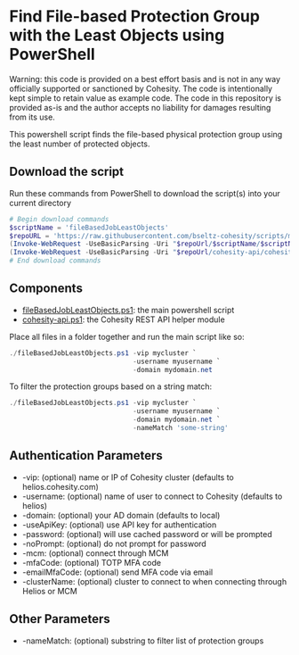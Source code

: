 # Find File-based Protection Group with the Least Objects using PowerShell

Warning: this code is provided on a best effort basis and is not in any way officially supported or sanctioned by Cohesity. The code is intentionally kept simple to retain value as example code. The code in this repository is provided as-is and the author accepts no liability for damages resulting from its use.

This powershell script finds the file-based physical protection group using the least number of protected objects.

## Download the script

Run these commands from PowerShell to download the script(s) into your current directory

```powershell
# Begin download commands
$scriptName = 'fileBasedJobLeastObjects'
$repoURL = 'https://raw.githubusercontent.com/bseltz-cohesity/scripts/master/powershell'
(Invoke-WebRequest -UseBasicParsing -Uri "$repoUrl/$scriptName/$scriptName.ps1").content | Out-File "$scriptName.ps1"; (Get-Content "$scriptName.ps1") | Set-Content "$scriptName.ps1"
(Invoke-WebRequest -UseBasicParsing -Uri "$repoUrl/cohesity-api/cohesity-api.ps1").content | Out-File cohesity-api.ps1; (Get-Content cohesity-api.ps1) | Set-Content cohesity-api.ps1
# End download commands
```

## Components

* [fileBasedJobLeastObjects.ps1](https://raw.githubusercontent.com/bseltz-cohesity/scripts/master/powershell/fileBasedJobLeastObjects/fileBasedJobLeastObjects.ps1): the main powershell script
* [cohesity-api.ps1](https://raw.githubusercontent.com/bseltz-cohesity/scripts/master/powershell/cohesity-api/cohesity-api.ps1): the Cohesity REST API helper module

Place all files in a folder together and run the main script like so:

```powershell
./fileBasedJobLeastObjects.ps1 -vip mycluster `
                               -username myusername `
                               -domain mydomain.net
```

To filter the protection groups based on a string match:

```powershell
./fileBasedJobLeastObjects.ps1 -vip mycluster `
                               -username myusername `
                               -domain mydomain.net `
                               -nameMatch 'some-string'
```

## Authentication Parameters

* -vip: (optional) name or IP of Cohesity cluster (defaults to helios.cohesity.com)
* -username: (optional) name of user to connect to Cohesity (defaults to helios)
* -domain: (optional) your AD domain (defaults to local)
* -useApiKey: (optional) use API key for authentication
* -password: (optional) will use cached password or will be prompted
* -noPrompt: (optional) do not prompt for password
* -mcm: (optional) connect through MCM
* -mfaCode: (optional) TOTP MFA code
* -emailMfaCode: (optional) send MFA code via email
* -clusterName: (optional) cluster to connect to when connecting through Helios or MCM

## Other Parameters

* -nameMatch: (optional) substring to filter list of protection groups
